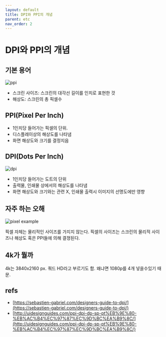 ```yaml
---
layout: default
title: DPI와 PPI의 개념
parent: etc
nav_order: 2
---
```


# DPI와 PPI의 개념

## 기본 용어

![ppi](https://uidesignguides.files.wordpress.com/2018/09/null7.png)

* 스크린 사이즈: 스크린의 대각선 길이를 인치로 표현한 것
* 해상도: 스크린의 총 픽셀수

## PPI\(Pixel Per Inch\)

* 1인치당 들어가는 픽셀의 단위.
* 디스플레이상의 해상도를 나타냄
* 화면 해상도와 크기를 결정지음

## DPI\(Dots Per Inch\)

![dpi](https://uidesignguides.files.wordpress.com/2018/09/null8.png)

* 1인치당 들어가는 도트의 단위
* 출력물, 인쇄물 상에서의 해상도를 나타냄
* 화면 해상도와 크기와는 관련 X, 인쇄물 출력시 이미지의 선명도에만 영향

## 자주 하는 오해

 

![pixel example](https://sebastien-gabriel.com/designers-guide-to-dpi/images/blue-square-01.png)

픽셀 자체는 물리적인 사이즈를 가지지 않는다. 픽셀의 사이즈는 스크린의 물리적 사이즈나 해상도 혹은 PPI들에 의해 결졍된다.

## 4k가 뭘까

4k는 3840x2160 px. 쿼드 HD라고 부르기도 함. 왜냐면 1080p를 4개 넣을수있기 때문.

## refs

* [https://sebastien-gabriel.com/designers-guide-to-dpi/](https://sebastien-gabriel.com/designers-guide-to-dpi/)
* [http://uidesignguides.com/ppi-dpi-dp-sp-pt%EB%9E%80-%EB%AC%B4%EC%97%87%EC%9D%BC%EA%B9%8C/](http://uidesignguides.com/ppi-dpi-dp-sp-pt%EB%9E%80-%EB%AC%B4%EC%97%87%EC%9D%BC%EA%B9%8C/)

